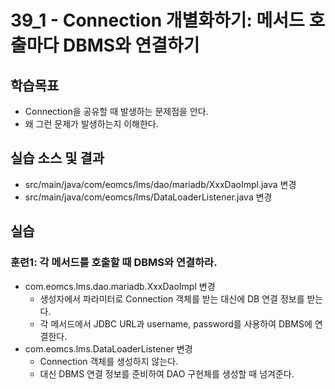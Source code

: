 # 39_1 - Connection 개별화하기: 메서드 호출마다 DBMS와 연결하기


## 학습목표

- Connection을 공유할 때 발생하는 문제점을 안다.
- 왜 그런 문제가 발생하는지 이해한다.

## 실습 소스 및 결과

- src/main/java/com/eomcs/lms/dao/mariadb/XxxDaoImpl.java 변경
- src/main/java/com/eomcs/lms/DataLoaderListener.java 변경

## 실습  

### 훈련1: 각 메서드를 호출할 때 DBMS와 연결하라.

- com.eomcs.lms.dao.mariadb.XxxDaoImpl 변경
  - 생성자에서 파라미터로 Connection 객체를 받는 대신에 DB 연결 정보를 받는다. 
  - 각 메서드에서 JDBC URL과 username, password를 사용하여 DBMS에 연결한다.
- com.eomcs.lms.DataLoaderListener 변경
  - Connection 객체를 생성하지 않는다.
  - 대신 DBMS 연결 정보를 준비하여 DAO 구현체를 생성할 때 넘겨준다.